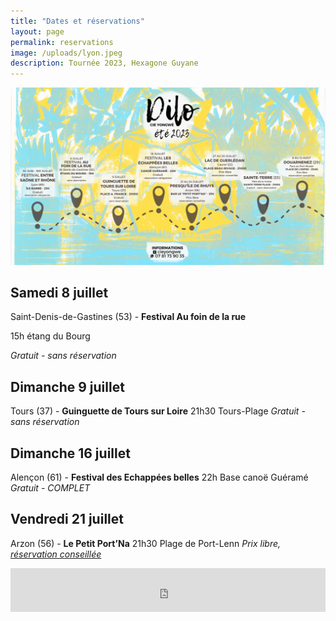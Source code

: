 ```yaml
---
title: "Dates et réservations"
layout: page
permalink: reservations
image: /uploads/lyon.jpeg
description: Tournée 2023, Hexagone Guyane
---
```


![agenda de la tournée 2023](/uploads/reservations/tournee-2023.png)


## Samedi 8 juillet

Saint-Denis-de-Gastines (53) - **Festival Au foin de la rue**

15h étang du Bourg

*Gratuit - sans réservation*

## Dimanche 9 juillet
Tours (37) - **Guinguette de Tours sur Loire**
21h30 Tours-Plage
*Gratuit - sans réservation*

## Dimanche 16 juillet
Alençon (61) - **Festival des Echappées belles**
22h  Base canoë Guéramé
*Gratuit - COMPLET*

## Vendredi 21 juillet
Arzon (56) - **Le Petit Port’Na**
21h30 Plage de Port-Lenn 
*Prix libre, [réservation conseillée](https://www.helloasso.com/associations/les-connards-laques/evenements/dilo-a-arzon-vendredi-21-juillet)*
<iframe id="haWidget" allowtransparency="true" src="https://www.helloasso.com/associations/les-connards-laques/evenements/dilo-a-arzon-vendredi-21-juillet/widget-bouton" style="width: 100%; height: 70px; border: none;"></iframe>

